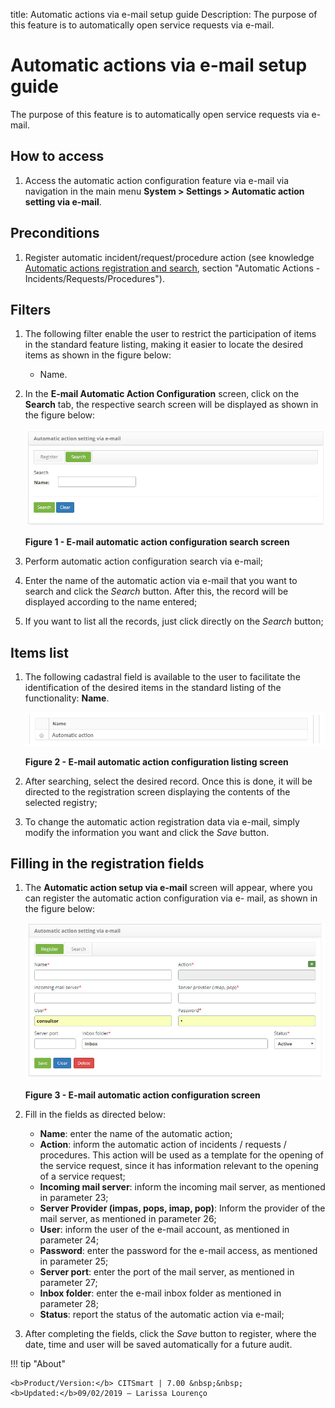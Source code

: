 title: Automatic actions via e-mail setup guide
Description: The purpose of this feature is to automatically open service requests via e-mail.
# Automatic actions via e-mail setup guide

The purpose of this feature is to automatically open service requests via e-mail.

How to access
-----------------

1. Access the automatic action configuration feature via e-mail via navigation in the main menu 
**System > Settings > Automatic action setting via e-mail**.

Preconditions
----------------

1. Register automatic incident/request/procedure action (see knowledge [Automatic actions registration and search][1], 
section "Automatic Actions - Incidents/Requests/Procedures").

Filters
---------

1. The following filter enable the user to restrict the participation of items in the standard feature listing, making it easier to 
locate the desired items as shown in the figure below:

    - Name.
    
2. In the **E-mail Automatic Action Configuration** screen, click on the **Search** tab, the respective search screen will be 
displayed as shown in the figure below:

    ![Search](images/email.img1.jpg)
    
    **Figure 1 - E-mail automatic action configuration search screen**
    
3. Perform automatic action configuration search via e-mail;

4. Enter the name of the automatic action via e-mail that you want to search and click the *Search* button. After this, the record 
will be displayed according to the name entered;

5. If you want to list all the records, just click directly on the *Search* button;

Items list
-------------------

1. The following cadastral field is available to the user to facilitate the identification of the desired items in the standard 
listing of the functionality: **Name**.

    ![Listing](images/email.img2.jpg)
    
    **Figure 2 - E-mail automatic action configuration listing screen**
    
2. After searching, select the desired record. Once this is done, it will be directed to the registration screen displaying the 
contents of the selected registry;

3. To change the automatic action registration data via e-mail, simply modify the information you want and click the *Save* button.

Filling in the registration fields
-------------------------------------

1. The **Automatic action setup via e-mail** screen will appear, where you can register the automatic action configuration via e-
mail, as shown in the figure below:

    ![Configuration](images/email.img3.jpg)
    
    **Figure 3 - E-mail automatic action configuration screen**
    
2. Fill in the fields as directed below:

    - **Name**: enter the name of the automatic action;
    - **Action**: inform the automatic action of incidents / requests / procedures. This action will be used as a template for the 
    opening of the service request, since it has information relevant to the opening of a service request;
    - **Incoming mail server**: inform the incoming mail server, as mentioned in parameter 23;
    - **Server Provider (impas, pops, imap, pop)**: Inform the provider of the mail server, as mentioned in parameter 26;
    - **User**: inform the user of the e-mail account, as mentioned in parameter 24;
    - **Password**: enter the password for the e-mail access, as mentioned in parameter 25;
    - **Server port**: enter the port of the mail server, as mentioned in parameter 27;
    - **Inbox folder**: enter the e-mail inbox folder as mentioned in parameter 28;
    - **Status**: report the status of the automatic action via e-mail;
    
3. After completing the fields, click the *Save* button to register, where the date, time and user will be saved automatically for 
a future audit.

!!! tip "About"

    <b>Product/Version:</b> CITSmart | 7.00 &nbsp;&nbsp;
    <b>Updated:</b>09/02/2019 – Larissa Lourenço
    
[1]:/en-us/citsmart-platform-7/plataform-administration/configuring-automatic-actions/automatic-actions.html
